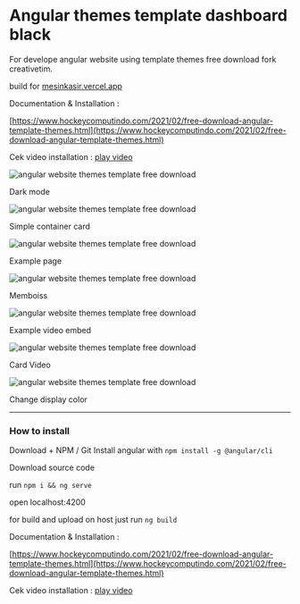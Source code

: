 # Angular themes template dashboard black

For develope angular website using template themes free download fork creativetim.

build for [mesinkasir.vercel.app](https://mesinkasir.vercel.app)

Documentation & Installation :

[https://www.hockeycomputindo.com/2021/02/free-download-angular-template-themes.html](https://www.hockeycomputindo.com/2021/02/free-download-angular-template-themes.html)

Cek video installation : [play video](https://youtu.be/Ch7HxtVrik4)

![angular website themes template free download](https://1.bp.blogspot.com/-QmLHzPwN8vU/YB6btjrd0cI/AAAAAAAAMug/5xP-xxmVpts7RK8Gp1armzQI8_MjdtJ2wCLcBGAsYHQ/s1349/free%2Bangular%2Bwebsite%2Btemplate%2Bthemes%2Bmodern%2B%25286%2529.png)

Dark mode

![angular website themes template free download](https://1.bp.blogspot.com/-iyztyaik2Lc/YB6bupWi5wI/AAAAAAAAMus/0T8NGSY37tsnoBCT_WDIzpCiqhDhG3AIwCLcBGAsYHQ/s1349/free%2Bangular%2Bwebsite%2Btemplate%2Bthemes%2Bmodern%2B%25289%2529.png)

Simple container card

![angular website themes template free download](https://1.bp.blogspot.com/-RHl75U_ACwI/YB6buJrbusI/AAAAAAAAMuo/cr49qf62X1wDWXprxxk9GuBHefUKK7auACLcBGAsYHQ/s1349/free%2Bangular%2Bwebsite%2Btemplate%2Bthemes%2Bmodern%2B%25288%2529.png)

Example page

![angular website themes template free download](https://1.bp.blogspot.com/-ny2BvWFPt5E/YB6bt9zpVZI/AAAAAAAAMuk/_XzNjOQium8mn_kaQdGxIc0v__eQRJD1ACLcBGAsYHQ/s1349/free%2Bangular%2Bwebsite%2Btemplate%2Bthemes%2Bmodern%2B%25287%2529.png)

Memboiss

![angular website themes template free download](https://1.bp.blogspot.com/-icVENWP7pXE/YB6bshHmV5I/AAAAAAAAMuY/dFWAVPfDQLsP0Xylqx6Uj2Om6HEWIPaBgCLcBGAsYHQ/s1349/free%2Bangular%2Bwebsite%2Btemplate%2Bthemes%2Bmodern%2B%25284%2529.png)

Example video embed

![angular website themes template free download](https://1.bp.blogspot.com/-TSUCxrYgiKo/YB6bseU9KUI/AAAAAAAAMuU/79Bul_QMuGsR_rkQNroEQG5YAF6l6hZIgCLcBGAsYHQ/s1349/free%2Bangular%2Bwebsite%2Btemplate%2Bthemes%2Bmodern%2B%25283%2529.png)

Card Video

![angular website themes template free download](https://1.bp.blogspot.com/-DYuk-9XVfyI/YB6br63NjFI/AAAAAAAAMuQ/RRrhtspTm-c4P19TWthLvb8x35dQ9QDxgCLcBGAsYHQ/s1349/free%2Bangular%2Bwebsite%2Btemplate%2Bthemes%2Bmodern%2B%25281%2529.png)

Change display color

-------------------------------------------------------------------------------------------

### How to install

Download + NPM / Git
Install angular with `npm install -g @angular/cli`

Download source code

run `npm i && ng serve`

open localhost:4200

for build and upload on host just run `ng build`

Documentation & Installation :

[https://www.hockeycomputindo.com/2021/02/free-download-angular-template-themes.html](https://www.hockeycomputindo.com/2021/02/free-download-angular-template-themes.html)

Cek video installation : [play video](https://youtu.be/Ch7HxtVrik4)
